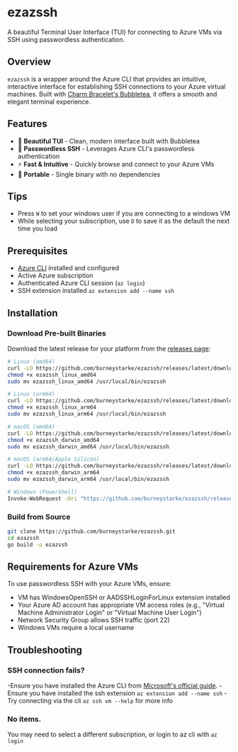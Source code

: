 # ezazssh

A beautiful Terminal User Interface (TUI) for connecting to Azure VMs via SSH using passwordless authentication.

## Overview

`ezazssh` is a wrapper around the Azure CLI that provides an intuitive, interactive interface for establishing SSH connections to your Azure virtual machines. Built with [Charm Bracelet's Bubbletea](https://github.com/charmbracelet/bubbletea), it offers a smooth and elegant terminal experience.

## Features

- 🎨 **Beautiful TUI** - Clean, modern interface built with Bubbletea
- 🔐 **Passwordless SSH** - Leverages Azure CLI's passwordless authentication
- ⚡ **Fast & Intuitive** - Quickly browse and connect to your Azure VMs
- 🚀 **Portable** - Single binary with no dependencies

## Tips
- Press `W` to set your windows user if you are connecting to a windows VM
- While selecting your subscription, use `D` to save it as the default the next time you load

## Prerequisites

- [Azure CLI](https://docs.microsoft.com/en-us/cli/azure/install-azure-cli) installed and configured
- Active Azure subscription
- Authenticated Azure CLI session (`az login`)
- SSH extension installed `az extension add --name ssh`

## Installation

### Download Pre-built Binaries

Download the latest release for your platform from the [releases page](https://github.com/burneystarke/ezazssh/releases):

```bash
# Linux (amd64)
curl -LO https://github.com/burneystarke/ezazssh/releases/latest/download/ezazssh_linux_amd64
chmod +x ezazssh_linux_amd64
sudo mv ezazssh_linux_amd64 /usr/local/bin/ezazssh

# Linux (arm64)
curl -LO https://github.com/burneystarke/ezazssh/releases/latest/download/ezazssh_linux_arm64
chmod +x ezazssh_linux_arm64
sudo mv ezazssh_linux_arm64 /usr/local/bin/ezazssh

# macOS (amd64)
curl -LO https://github.com/burneystarke/ezazssh/releases/latest/download/ezazssh_darwin_amd64
chmod +x ezazssh_darwin_amd64
sudo mv ezazssh_darwin_amd64 /usr/local/bin/ezazssh

# macOS (arm64/Apple Silicon)
curl -LO https://github.com/burneystarke/ezazssh/releases/latest/download/ezazssh_darwin_arm64
chmod +x ezazssh_darwin_arm64
sudo mv ezazssh_darwin_arm64 /usr/local/bin/ezazssh

# Windows (PowerShell)
Invoke-WebRequest -Uri "https://github.com/burneystarke/ezazssh/releases/latest/download/ezazssh_windows_amd64.exe" -OutFile "ezazssh.exe"
```

### Build from Source

```bash
git clone https://github.com/burneystarke/ezazssh.git
cd ezazssh
go build -o ezazssh
```

## Requirements for Azure VMs

To use passwordless SSH with your Azure VMs, ensure:

- VM has WindowsOpenSSH or AADSSHLoginForLinux extension installed
- Your Azure AD account has appropriate VM access roles (e.g., "Virtual Machine Administrator Login" or "Virtual Machine User Login")
- Network Security Group allows SSH traffic (port 22)
- Windows VMs require a local username

## Troubleshooting

### SSH connection fails?
-Ensure you have installed the Azure CLI from [Microsoft's official guide](https://docs.microsoft.com/en-us/cli/azure/install-azure-cli).
-Ensure you have installed the ssh extension `az extension add --name ssh`
-Try connecting via the cli `az ssh vm --help` for more info

### No items.
You may need to select a different subscription, or login to az cli with `az login`
